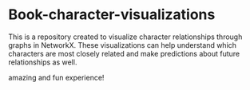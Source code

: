 # Book-character-visualizations
This is a repository created to visualize character relationships through graphs in NetworkX. These visualizations can help understand which characters are most closely related and make predictions about future relationships as well. 

amazing and fun experience! 